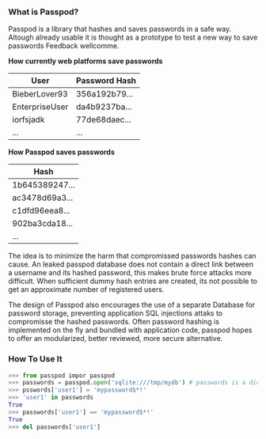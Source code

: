 ### What is Passpod?

Passpod is a library that hashes and saves passwords in a safe way.
Altough already usable it is thought as a prototype to test a new way to save passwords Feedback wellcomme.

**How currently web platforms save passwords**

| User           | Password Hash |
| -------------- | ------------- |
| BieberLover93  | 356a192b79... |
| EnterpriseUser | da4b9237ba... |
| iorfsjadk      | 77de68daec... |
|      ...       |      ...      |

**How Passpod saves passwords**

| Hash           |
| -------------- |
| 1b645389247... |
| ac3478d69a3... |
| c1dfd96eea8... |
| 902ba3cda18... |
|      ...       |

The idea is to minimize the harm that compromissed passwords hashes can cause.
An leaked passpod database does not contain a direct link between a username and its hashed password, this makes brute force attacks more difficult.
When sufficient dummy hash entries are created, its not possible to get an approximate number of registered users.

The design of Passpod also encourages the use of a separate Database for password storage,
preventing application SQL injections attaks to compromisse the hashed passwords.
Often password hashing is implemented on the fly and bundled with application code,
passpod hopes to offer an modularized, better reviewed, more secure alternative.

### How To Use It

```python
>>> from passpod impor passpod
>>> passwords = passpod.open('sqlite:///tmp/mydb') # passwords is a dictionary-like object
>>> psswords['user1'] = 'mypassword$*!'
>>> 'user1' in passwords
True
>>> passwords['user1'] == 'mypassword$*!'
True
>>> del passwords['user1']
```
